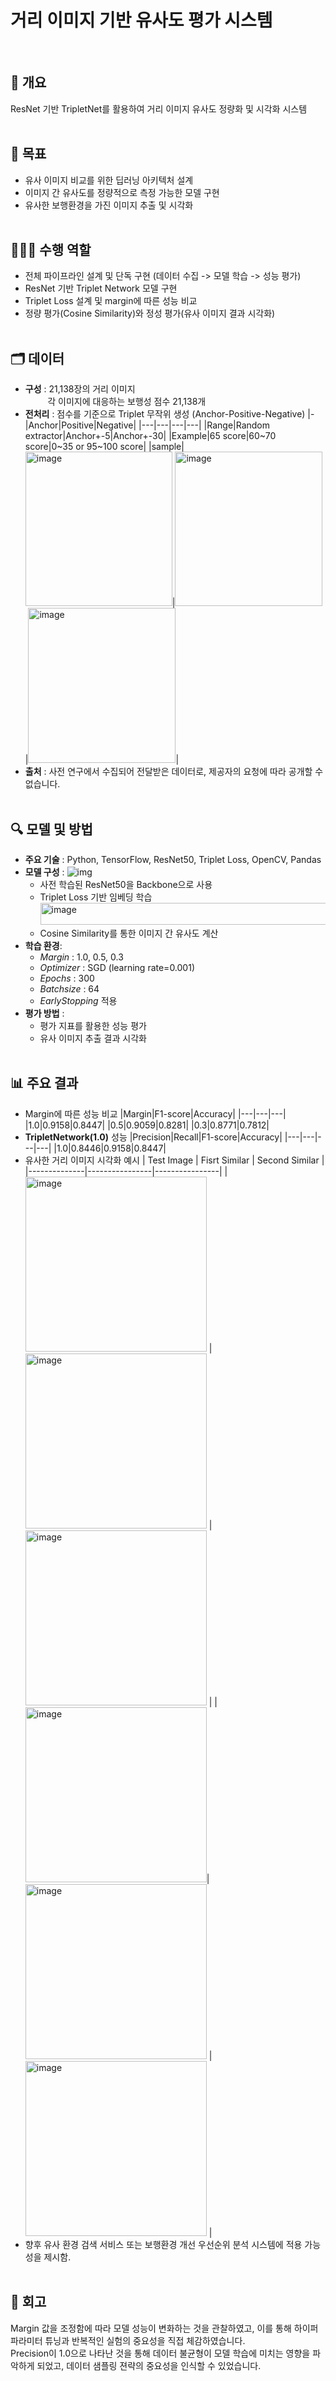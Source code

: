 # 거리 이미지 기반 유사도 평가 시스템
<br>

## 💬 개요
ResNet 기반 TripletNet를 활용하여 거리 이미지 유사도 정량화 및 시각화 시스템
<br><br>

## 📌 목표
- 유사 이미지 비교를 위한 딥러닝 아키텍처 설계
- 이미지 간 유사도를 정량적으로 측정 가능한 모델 구현
- 유사한 보행환경을 가진 이미지 추출 및 시각화
<br><br>

## 🙋🏻‍♀️ 수행 역할
- 전체 파이프라인 설계 및 단독 구현 (데이터 수집 -> 모델 학습 -> 성능 평가)
- ResNet 기반 Triplet Network 모델 구현
- Triplet Loss 설계 및 margin에 따른 성능 비교
- 정량 평가(Cosine Similarity)와 정성 평가(유사 이미지 결과 시각화)
<br><br>

## 🗂️ 데이터
- **구성** : 21,138장의 거리 이미지 <br>
  &nbsp;&nbsp;&nbsp;&nbsp;&nbsp;&nbsp;&nbsp;&nbsp; 각 이미지에 대응하는 보행성 점수 21,138개
- **전처리** : 점수를 기준으로 Triplet 무작위 생성 (Anchor-Positive-Negative)
  |-|Anchor|Positive|Negative|
  |---|---|---|---|
  |Range|Random extractor|Anchor+-5|Anchor+-30|
  |Example|65 score|60~70 score|0\~35 or 95\~100 score|
  |sample|<img width="235" height="247" alt="image" src="https://github.com/user-attachments/assets/bc91f698-65c3-47ec-bd7e-a6c346ed3fa9" />|<img width="236" height="247" alt="image" src="https://github.com/user-attachments/assets/0c03045c-6f53-4511-98ab-a61beeceb3ad" />|<img width="236" height="248" alt="image" src="https://github.com/user-attachments/assets/9fb5f399-8d76-43f2-8d31-2151590d60e1" />|
- **출처** : 사전 연구에서 수집되어 전달받은 데이터로, 제공자의 요청에 따라 공개할 수 없습니다.
<br><br>

## 🔍 모델 및 방법
- **주요 기술** : Python, TensorFlow, ResNet50, Triplet Loss, OpenCV, Pandas 
- **모델 구성** :
![img](https://github.com/user-attachments/assets/686f9316-9229-49d2-aa4a-f4a2a3aa0ffa)
  - 사전 학습된 ResNet50을 Backbone으로 사용
  - Triplet Loss 기반 임베딩 학습 <br><img width="500" height="35" alt="image" src="https://github.com/user-attachments/assets/ac4f175a-b037-4079-860e-56aa222fa97f" />
  - Cosine Similarity를 통한 이미지 간 유사도 계산
- **학습 환경**:
  - *Margin* : 1.0, 0.5, 0.3
  - *Optimizer* : SGD (learning rate=0.001)
  - *Epochs* : 300
  - *Batchsize* : 64
  - *EarlyStopping* 적용
- **평가 방법** :
  - 평가 지표를 활용한 성능 평가
  - 유사 이미지 추출 결과 시각화
  <br><br>

## 📊 주요 결과
- Margin에 따른 성능 비교
  |Margin|F1-score|Accuracy|
  |---|---|---|
  |1.0|0.9158|0.8447|
  |0.5|0.9059|0.8281|
  |0.3|0.8771|0.7812|
- **TripletNetwork(1.0)** 성능
  |Precision|Recall|F1-score|Accuracy|
  |---|---|---|---|
  |1.0|0.8446|0.9158|0.8447|
- 유사한 거리 이미지 시각화 예시
  | Test Image | Fisrt Similar | Second Similar |
  |--------------|----------------|----------------|
  | <img width="290" height="280" alt="image" src="https://github.com/user-attachments/assets/0928e5b8-a18f-40a4-ae80-463837a454f9" /> | <img width="290" height="280" alt="image" src="https://github.com/user-attachments/assets/bc46c716-04ce-4aa1-9b92-a1d8c8b49a2f" /> | <img width="290" height="280" alt="image" src="https://github.com/user-attachments/assets/548129b2-2912-4bb7-bd82-2ef702c86564" /> |
  |<img width="290" height="280" alt="image" src="https://github.com/user-attachments/assets/ba1190bc-6432-47c4-8703-87fa2e162900" />|<img width="290" height="280" alt="image" src="https://github.com/user-attachments/assets/ef7de523-12b6-4465-97ce-2b6ce7d5f3ce" /> | <img width="290" height="280" alt="image" src="https://github.com/user-attachments/assets/6dd28aa4-17c8-4cdb-b854-f6d7e6e70131" /> |
- 향후 유사 환경 검색 서비스 또는 보행환경 개선 우선순위 분석 시스템에 적용 가능성을 제시함.
<br><br>

## 🔁 회고
Margin 값을 조정함에 따라 모델 성능이 변화하는 것을 관찰하였고, 이를 통해 하이퍼파라미터 튜닝과 반복적인 실험의 중요성을 직접 체감하였습니다.<br> 
Precision이 1.0으로 나타난 것을 통해 데이터 불균형이 모델 학습에 미치는 영향을 파악하게 되었고, 데이터 샘플링 젼략의 중요성을 인식할 수 있었습니다.
